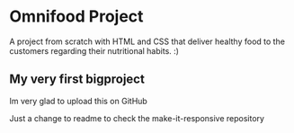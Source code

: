 # Omnifood Project

A project from scratch with HTML and CSS that deliver healthy food to the customers regarding their nutritional habits. :)

## My very first bigproject

Im very glad to upload this on GitHub

Just a change to readme to check the make-it-responsive repository
